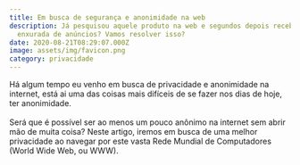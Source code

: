 ```yaml
---
title: Em busca de segurança e anonimidade na web
description: Já pesquisou aquele produto na web e segundos depois recebeu uma
  enxurada de anúncios? Vamos resolver isso?
date: 2020-08-21T08:29:07.000Z
image: assets/img/favicon.png
category: privacidade
---
```

Há algum tempo eu venho em busca de privacidade e anonimidade na internet, está ai uma das coisas mais difíceis de se fazer nos dias de hoje, ter anonimidade.\
\
Será que é possível ser ao menos um pouco anônimo na internet sem abrir mão de muita coisa? Neste artigo, iremos em busca de uma melhor privacidade ao navegar por este vasta Rede Mundial de Computadores (World Wide Web, ou WWW).